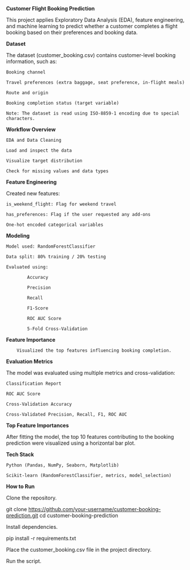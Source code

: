 **Customer Flight Booking Prediction**

This project applies Exploratory Data Analysis (EDA), feature engineering, and machine learning to predict whether a customer completes a flight booking based on their preferences and booking data.

**Dataset**

The dataset (customer_booking.csv) contains customer-level booking information, such as:

    Booking channel

    Travel preferences (extra baggage, seat preference, in-flight meals)

    Route and origin

    Booking completion status (target variable)

    Note: The dataset is read using ISO-8859-1 encoding due to special characters.

**Workflow Overview**

    EDA and Data Cleaning

    Load and inspect the data

    Visualize target distribution

    Check for missing values and data types

**Feature Engineering**

Created new features:

    is_weekend_flight: Flag for weekend travel

    has_preferences: Flag if the user requested any add-ons

    One-hot encoded categorical variables

**Modeling**

    Model used: RandomForestClassifier

    Data split: 80% training / 20% testing

    Evaluated using:

            Accuracy

            Precision

            Recall

            F1-Score

            ROC AUC Score

            5-Fold Cross-Validation

**Feature Importance**

        Visualized the top features influencing booking completion.

**Evaluation Metrics**

The model was evaluated using multiple metrics and cross-validation:

    Classification Report

    ROC AUC Score

    Cross-Validation Accuracy

    Cross-Validated Precision, Recall, F1, ROC AUC

**Top Feature Importances**

After fitting the model, the top 10 features contributing to the booking prediction were visualized using a horizontal bar plot.

**Tech Stack**

    Python (Pandas, NumPy, Seaborn, Matplotlib)

    Scikit-learn (RandomForestClassifier, metrics, model_selection)

**How to Run**

Clone the repository.

git clone https://github.com/your-username/customer-booking-prediction.git
cd customer-booking-prediction

Install dependencies.

pip install -r requirements.txt

Place the customer_booking.csv file in the project directory.

Run the script.
